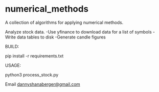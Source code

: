 # numerical_methods
A collection of algorithms for applying numerical methods.

Analyze stock data.
-Use yfinance to download data for a list of symbols
-Write data tables to disk
-Generate candle figures

BUILD:

pip install -r requirements.txt

USAGE:

python3 process_stock.py

Email dannyshanaberger@gmail.com

